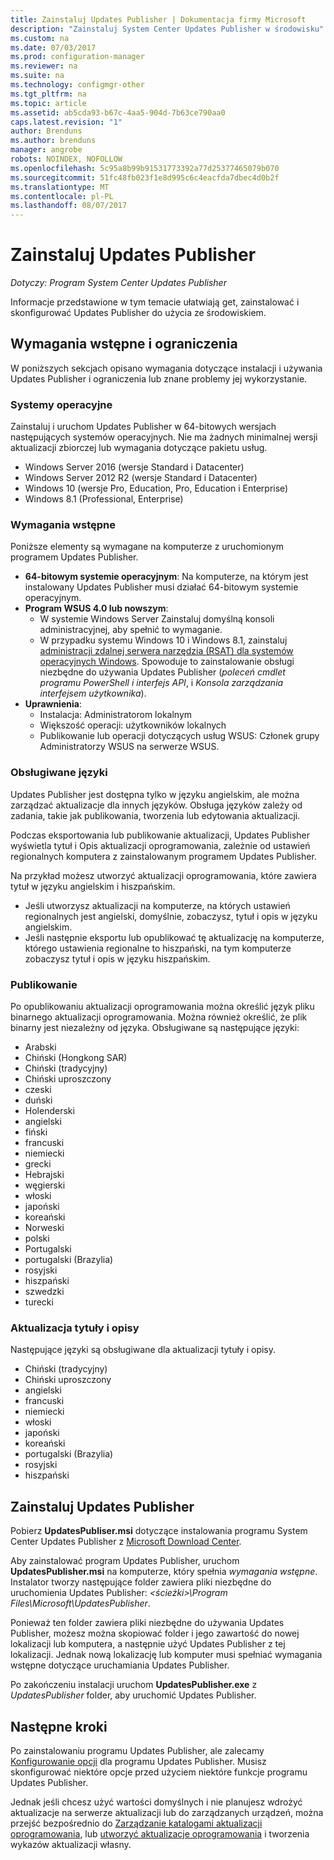 ```yaml
---
title: Zainstaluj Updates Publisher | Dokumentacja firmy Microsoft
description: "Zainstaluj System Center Updates Publisher w środowisku"
ms.custom: na
ms.date: 07/03/2017
ms.prod: configuration-manager
ms.reviewer: na
ms.suite: na
ms.technology: configmgr-other
ms.tgt_pltfrm: na
ms.topic: article
ms.assetid: ab5cda93-b67c-4aa5-904d-7b63ce790aa0
caps.latest.revision: "1"
author: Brenduns
ms.author: brenduns
manager: angrobe
robots: NOINDEX, NOFOLLOW
ms.openlocfilehash: 5c95a8b99b91531773392a77d25377465079b070
ms.sourcegitcommit: 51fc48fb023f1e8d995c6c4eacfda7dbec4d0b2f
ms.translationtype: MT
ms.contentlocale: pl-PL
ms.lasthandoff: 08/07/2017
---
```

# <a name="install-updates-publisher"></a>Zainstaluj Updates Publisher

*Dotyczy: Program System Center Updates Publisher*

Informacje przedstawione w tym temacie ułatwiają get, zainstalować i skonfigurować Updates Publisher do użycia ze środowiskiem.


## <a name="prerequisites-and-limitations"></a>Wymagania wstępne i ograniczenia
W poniższych sekcjach opisano wymagania dotyczące instalacji i używania Updates Publisher i ograniczenia lub znane problemy jej wykorzystanie.

### <a name="operating-systems"></a>Systemy operacyjne
Zainstaluj i uruchom Updates Publisher w 64-bitowych wersjach następujących systemów operacyjnych. Nie ma żadnych minimalnej wersji aktualizacji zbiorczej lub wymagania dotyczące pakietu usług.

-   Windows Server 2016 (wersje Standard i Datacenter)
-   Windows Server 2012 R2 (wersje Standard i Datacenter)
-   Windows 10 (wersje Pro, Education, Pro, Education i Enterprise)
-   Windows 8.1 (Professional, Enterprise)

### <a name="prerequisites"></a>Wymagania wstępne
Poniższe elementy są wymagane na komputerze z uruchomionym programem Updates Publisher.

-   **64-bitowym systemie operacyjnym**: Na komputerze, na którym jest instalowany Updates Publisher musi działać 64-bitowym systemie operacyjnym.
-   **Program WSUS 4.0 lub nowszym**:
    -   W systemie Windows Server Zainstaluj domyślną konsoli administracyjnej, aby spełnić to wymaganie.
    -   W przypadku systemu Windows 10 i Windows 8.1, zainstaluj [administracji zdalnej serwera narzędzia (RSAT) dla systemów operacyjnych Windows](https://support.microsoft.com/help/2693643/remote-server-administration-tools-rsat-for-windows-operating-systems). Spowoduje to zainstalowanie obsługi niezbędne do używania Updates Publisher (*poleceń cmdlet programu PowerShell i interfejs API*, i *Konsola zarządzania interfejsem użytkownika*).
-   **Uprawnienia**:
    -   Instalacja: Administratorom lokalnym
    -   Większość operacji: użytkowników lokalnych
    -   Publikowanie lub operacji dotyczących usług WSUS: Członek grupy Administratorzy WSUS na serwerze WSUS.

### <a name="supported-languages"></a>Obsługiwane języki
Updates Publisher jest dostępna tylko w języku angielskim, ale można zarządzać aktualizacje dla innych języków. Obsługa języków zależy od zadania, takie jak publikowania, tworzenia lub edytowania aktualizacji.

Podczas eksportowania lub publikowanie aktualizacji, Updates Publisher wyświetla tytuł i Opis aktualizacji oprogramowania, zależnie od ustawień regionalnych komputera z zainstalowanym programem Updates Publisher.

Na przykład możesz utworzyć aktualizacji oprogramowania, które zawiera tytuł w języku angielskim i hiszpańskim.

-   Jeśli utworzysz aktualizacji na komputerze, na których ustawień regionalnych jest angielski, domyślnie, zobaczysz, tytuł i opis w języku angielskim.
-   Jeśli następnie eksportu lub opublikować tę aktualizację na komputerze, którego ustawienia regionalne to hiszpański, na tym komputerze zobaczysz tytuł i opis w języku hiszpańskim.

### <a name="publishing"></a>Publikowanie
Po opublikowaniu aktualizacji oprogramowania można określić język pliku binarnego aktualizacji oprogramowania. Można również określić, że plik binarny jest niezależny od języka. Obsługiwane są następujące języki:

-   Arabski
-   Chiński (Hongkong SAR)
-   Chiński (tradycyjny)
-   Chiński uproszczony
-   czeski
-   duński
-   Holenderski
-   angielski
-   fiński
-   francuski
-   niemiecki
-   grecki
-   Hebrajski
-   węgierski
-   włoski
-   japoński
-   koreański
-   Norweski
-   polski
-   Portugalski
-   portugalski (Brazylia)
-   rosyjski
-   hiszpański
-   szwedzki
-   turecki

### <a name="software-update-titles-and-descriptions"></a>Aktualizacja tytuły i opisy
Następujące języki są obsługiwane dla aktualizacji tytuły i opisy.

-   Chiński (tradycyjny)
-   Chiński uproszczony
-   angielski
-   francuski
-   niemiecki
-   włoski
-   japoński
-   koreański
-   portugalski (Brazylia)
-   rosyjski
-   hiszpański



## <a name="install-updates-publisher"></a>Zainstaluj Updates Publisher
Pobierz **UpdatesPubliser.msi** dotyczące instalowania programu System Center Updates Publisher z [Microsoft Download Center](https://go.microsoft.com/fwlink/?linkid=847967).

Aby zainstalować program Updates Publisher, uruchom **UpdatesPublisher.msi** na komputerze, który spełnia *wymagania wstępne*. Instalator tworzy następujące folder zawiera pliki niezbędne do uruchomienia Updates Publisher:  *&lt;ścieżki&gt;\Program Files\Microsoft\UpdatesPublisher*.

Ponieważ ten folder zawiera pliki niezbędne do używania Updates Publisher, możesz można skopiować folder i jego zawartość do nowej lokalizacji lub komputera, a następnie użyć Updates Publisher z tej lokalizacji. Jednak nową lokalizację lub komputer musi spełniać wymagania wstępne dotyczące uruchamiania Updates Publisher.

Po zakończeniu instalacji uruchom **UpdatesPublisher.exe** z *UpdatesPublisher* folder, aby uruchomić Updates Publisher.

## <a name="next-steps"></a>Następne kroki
 Po zainstalowaniu programu Updates Publisher, ale zalecamy [Konfigurowanie opcji](updates-publisher-options.md) dla programu Updates Publisher. Musisz skonfigurować niektóre opcje przed użyciem niektóre funkcje programu Updates Publisher.

 Jednak jeśli chcesz użyć wartości domyślnych i nie planujesz wdrożyć aktualizacje na serwerze aktualizacji lub do zarządzanych urządzeń, można przejść bezpośrednio do [Zarządzanie katalogami aktualizacji oprogramowania](updates-publisher-catalogs.md), lub [utworzyć aktualizacje oprogramowania](create-updates-with-updates-publisher.md) i tworzenia wykazów aktualizacji własny.

